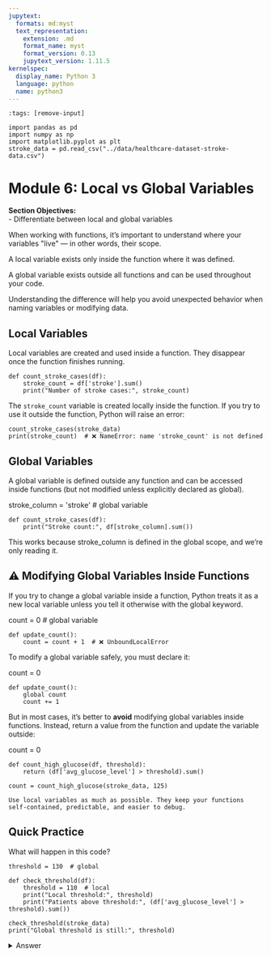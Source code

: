 ```yaml
---
jupytext:
  formats: md:myst
  text_representation:
    extension: .md
    format_name: myst
    format_version: 0.13
    jupytext_version: 1.11.5
kernelspec:
  display_name: Python 3
  language: python
  name: python3
---
```

```{code-cell} python
:tags: [remove-input]

import pandas as pd
import numpy as np
import matplotlib.pyplot as plt
stroke_data = pd.read_csv("../data/healthcare-dataset-stroke-data.csv")
```
# Module 6: Local vs Global Variables


<div class="alert alert-block alert-success">
<b>Section Objectives:</b><br> 
- Differentiate between local and global variables
</div>

When working with functions, it’s important to understand where your variables "live" — in other words, their scope.

A local variable exists only inside the function where it was defined.

A global variable exists outside all functions and can be used throughout your code.

Understanding the difference will help you avoid unexpected behavior when naming variables or modifying data.

## Local Variables

Local variables are created and used inside a function. They disappear once the function finishes running.

```{code-cell} python
def count_stroke_cases(df):
    stroke_count = df['stroke'].sum()  
    print("Number of stroke cases:", stroke_count)
```
The `stroke_count` variable is created locally inside the function. If you try to use it outside the function, Python will raise an error:  

```{code-cell} python
count_stroke_cases(stroke_data)
print(stroke_count)  # ❌ NameError: name 'stroke_count' is not defined
```

## Global Variables

A global variable is defined outside any function and can be accessed inside functions (but not modified unless explicitly declared as global).


stroke_column = 'stroke'  # global variable

```{code-cell} python
def count_stroke_cases(df):
    print("Stroke count:", df[stroke_column].sum())
```
This works because stroke_column is defined in the global scope, and we’re only reading it.

## ⚠️ Modifying Global Variables Inside Functions

If you try to change a global variable inside a function, Python treats it as a new local variable unless you tell it otherwise with the global keyword.


count = 0  # global variable

```{code-cell} python
def update_count():
    count = count + 1  # ❌ UnboundLocalError
```


To modify a global variable safely, you must declare it:


count = 0
```{code-cell} python
def update_count():
    global count
    count += 1
```

But in most cases, it’s better to **avoid** modifying global variables inside functions. Instead, return a value from the function and update the variable outside:


count = 0

```{code-cell} python
def count_high_glucose(df, threshold):
    return (df['avg_glucose_level'] > threshold).sum()

count = count_high_glucose(stroke_data, 125)
```

```{note}
Use local variables as much as possible. They keep your functions self-contained, predictable, and easier to debug.
```

## Quick Practice

What will happen in this code?

```{code-cell} python
threshold = 130  # global

def check_threshold(df):
    threshold = 110  # local
    print("Local threshold:", threshold)
    print("Patients above threshold:", (df['avg_glucose_level'] > threshold).sum())

check_threshold(stroke_data)
print("Global threshold is still:", threshold)
```

<div style="margin-bottom: 15px;">
  <details>
    <summary>
      <i class="fa fa-lightbulb" aria-hidden="true" style="color: yellow; font-size: 20px;"></i> 
      Answer
    </summary>
    <p style="padding-left: 20px;">
    <pre><code class="python">
The global `threshold` remains 130. Inside the function, `threshold` is a new local variable set to 110 and doesn’t affect the global one.
  </details>
</div>